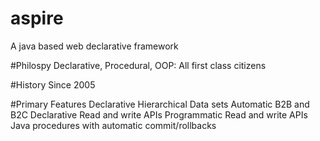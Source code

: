 # aspire
A java based web declarative framework

#Philospy
Declarative, Procedural, OOP: All first class citizens

#History
Since 2005

#Primary Features
Declarative Hierarchical Data sets
Automatic B2B and B2C
Declarative Read and write APIs
Programmatic Read and write APIs
Java procedures with automatic commit/rollbacks
  